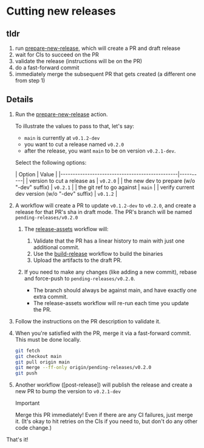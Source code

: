 # Cutting new releases

## tldr

1. run [prepare-new-release], which will create a PR and draft release
2. wait for CIs to succeed on the PR
3. validate the release (instructions will be on the PR)
4. do a fast-forward commit
5. immediately merge the subsequent PR that gets created (a different one from step 1)

## Details

1. Run the [prepare-new-release] action.

   To illustrate the values to pass to that, let's say:

    - `main` is currently at `v0.1.2-dev`
    - you want to cut a release named `v0.2.0`
    - after the release, you want `main` to be on version `v0.2.1-dev`.

   Select the following options:

   | Option                                         | Value    |
                                                            |------------------------------------------------|----------|
   | version to cut a release as                    | `v0.2.0` |
   | the new dev to prepare (w/o "-dev" suffix)     | `v0.2.1` |
   | the git ref to go against                      | `main`   |
   | verify current dev version (w/o "-dev" suffix) | `v0.1.2` |

2. A workflow will create a PR to update `v0.1.2-dev` to `v0.2.0`, and create a release for that PR's sha in draft
   mode. The PR's branch will be named `pending-releases/v0.2.0`

    1. The [release-assets] workflow will:

        1. Validate that the PR has a linear history to main with just one additional commit.
        2. Use the [build-release] workflow to build the binaries
        3. Upload the artifacts to the draft PR.

    2. If you need to make any changes (like adding a new commit), rebase and force-push to `pending-releases/v0.2.0`.

        - The branch should always be against main, and have exactly one extra commit.
        - The release-assets workflow will re-run each time you update the PR.

3. Follow the instructions on the PR description to validate it.

4. When you're satisfied with the PR, merge it via a fast-forward commit. This must be done locally.

   ```bash
   git fetch
   git checkout main
   git pull origin main
   git merge --ff-only origin/pending-releases/v0.2.0
   git push
   ```

5. Another workflow ([post-release]) will publish the release and create a new PR to bump the version to `v0.2.1-dev`

   > [!important]
   > Merge this PR immediately! Even if there are any CI failures, just merge it. (It's okay to hit retries on the
   > CIs if you need to, but don't do any other code change.)

That's it!

[prepare-new-release]: https://github.com/yshavit/mdq/actions/workflows/prepare-new-release.yml

[release-assets]: https://github.com/yshavit/mdq/actions/workflows/release-assets.yml

[build-release]: https://github.com/yshavit/mdq/actions/workflows/build-release.yml

[post-assets]: https://github.com/yshavit/mdq/actions/workflows/post-release.yml
